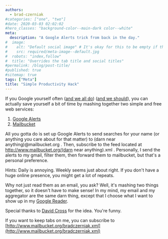 ```yaml
---
authors:
  - brad-czerniak
#categories: ["one", "two"]
#date: 2020-03-03 02:02:02
#hero_classes: "background-color--main-dark color--white"
meta:
  description: "A Google Alerts trick from back in the day."
#  image:
#    alt: "Default social image" # It's okay for this to be empty if the image is decorative
#    src: required/meta-image--default.jpg
#  robots: "index,follow"
#  title: "Overrides the tab title and social titles"
#permalink: /blog/post-title/
#published: true
#sitemap: true
tags: ["Meta"]
title: "Simple Productivity Hack"
---
```


If you Google yourself often ([and we all do](http://blogs.pcworld.com/staffblog/archives/006076.html))
([and we should](http://www.lifehack.org/articles/lifehack/reference-check-you-are-who-google-says-you-are.html)), you can
actually save yourself a bit of time by mashing together two simple and free web services:

  1. [Google Alerts](http://www.google.com/alerts)
  2. [Mailbucket](http://mailbucket.org/)

All you gotta do is set up Google Alerts to send searches for your name (or anything you care about for that matter) to
(darn near anything)@mailbucket.org . Then, subscribe to the feed located at http://www.mailbucket.org/(darn near anything).xml .
Personally, I send the alerts to my gmail, filter them, then forward them to mailbucket, but that's a personal preference.

Hints: Daily is annoying. Weekly seems just about right. If you don't have a huge online presence, you might get a lot of repeats.

Why not just read them as an email, you ask? Well, it's mashing two things together, so it doesn't have to make sense! In
my mind, my email and my aggregator are the same darn thing, except that I choose what I want to show up in my
[Google Reader](http://www.google.com/reader/).

Special thanks to [David Cross](http://www.bobanddavid.com/2007/12/allllllviiiiin.html) for the idea. You're funny.

If you want to keep tabs on me, you can subscribe to
[http://www.mailbucket.org/bradczerniak.xml](http://www.mailbucket.org/bradczerniak.xml)
